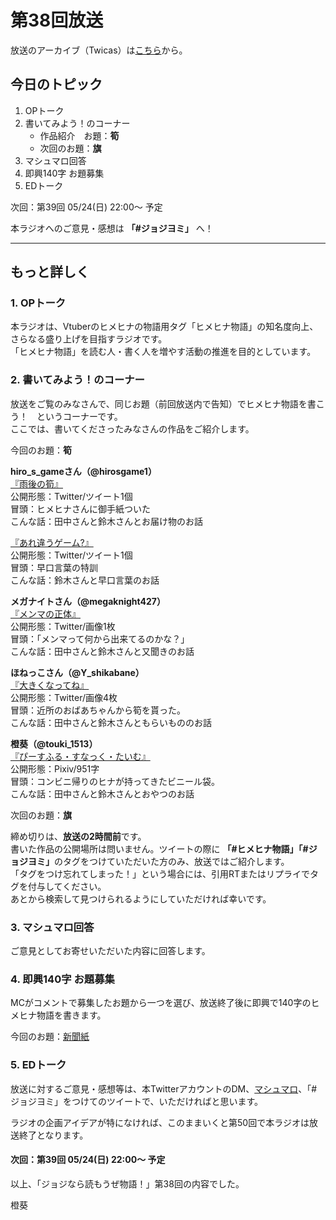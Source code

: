 # 第38回放送

放送のアーカイブ（Twicas）は[こちら](https://twitcasting.tv/hmhnstory_radio/movie/615583426)から。  

## 今日のトピック
1. OPトーク
1. 書いてみよう！のコーナー
    - 作品紹介　お題：<b>筍</b>
    - 次回のお題：<b>旗</b>
1. マシュマロ回答
1. 即興140字 お題募集
1. EDトーク

次回：第39回 05/24(日) 22:00～ 予定  

本ラジオへのご意見・感想は **「#ジョジヨミ」** へ！

---

## もっと詳しく
### 1. OPトーク

本ラジオは、Vtuberのヒメヒナの物語用タグ「ヒメヒナ物語」の知名度向上、さらなる盛り上げを目指すラジオです。  
「ヒメヒナ物語」を読む人・書く人を増やす活動の推進を目的としています。  

### 2. 書いてみよう！のコーナー
放送をご覧のみなさんで、同じお題（前回放送内で告知）でヒメヒナ物語を書こう！　というコーナーです。  
ここでは、書いてくださったみなさんの作品をご紹介します。

今回のお題：<b>筍</b>

**hiro_s_gameさん（@hirosgame1）**  
[『雨後の筍』](https://twitter.com/hirosgame1/status/1259494034361290753?s=20)  
公開形態：Twitter/ツイート1個  
冒頭：ヒメヒナさんに御手紙ついた  
こんな話：田中さんと鈴木さんとお届け物のお話  

[『あれ違うゲーム?』](https://twitter.com/hirosgame1/status/1261370602671099904?s=20)  
公開形態：Twitter/ツイート1個  
冒頭：早口言葉の特訓  
こんな話：鈴木さんと早口言葉のお話  

**メガナイトさん（@megaknight427）**  
[『メンマの正体』](https://twitter.com/megaknight427/status/1261315820757475329?s=20)  
公開形態：Twitter/画像1枚  
冒頭：「メンマって何から出来てるのかな？」  
こんな話：田中さんと鈴木さんと又聞きのお話

**ほねっこさん（@Y_shikabane）**  
[『大きくなってね』](https://twitter.com/Y_shikabane/status/1261619362017886209?s=20)  
公開形態：Twitter/画像4枚  
冒頭：近所のおばあちゃんから筍を貰った。  
こんな話：田中さんと鈴木さんともらいもののお話  

**橙葵（@touki_1513）**  
[『ぴーすふる・すなっく・たいむ』](https://twitter.com/touki_1513/status/1261881057655140352?s=20)  
公開形態：Pixiv/951字  
冒頭：コンビニ帰りのヒナが持ってきたビニール袋。  
こんな話：田中さんと鈴木さんとおやつのお話  

次回のお題：<b>旗</b>

締め切りは、**放送の2時間前**です。  
書いた作品の公開場所は問いません。ツイートの際に <b>「#ヒメヒナ物語」「#ジョジヨミ」</b>のタグをつけていただいた方のみ、放送ではご紹介します。  
「タグをつけ忘れてしまった！」という場合には、引用RTまたはリプライでタグを付与してください。  
あとから検索して見つけられるようにしていただければ幸いです。  

### 3. マシュマロ回答
ご意見としてお寄せいただいた内容に回答します。  

### 4. 即興140字 お題募集
MCがコメントで募集したお題から一つを選び、放送終了後に即興で140字のヒメヒナ物語を書きます。

今回のお題：[新聞紙](https://twitter.com/hmhnStory_Radio/status/1262015864343158786?s=20)

### 5. EDトーク

放送に対するご意見・感想等は、本TwitterアカウントのDM、[マシュマロ](https://marshmallow-qa.com/hmhnstory_radio)、「#ジョジヨミ」をつけてのツイートで、いただければと思います。  

ラジオの企画アイデアが特になければ、このままいくと第50回で本ラジオは放送終了となります。  

#### 次回：第39回 05/24(日) 22:00～ 予定  

以上、「ジョジなら読もうぜ物語！」第38回の内容でした。

橙葵
